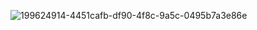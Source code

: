 ![199624914-4451cafb-df90-4f8c-9a5c-0495b7a3e86e](https://user-images.githubusercontent.com/95782145/199836273-7c2f7066-a8e1-4761-b587-e21772ac49b8.png)
